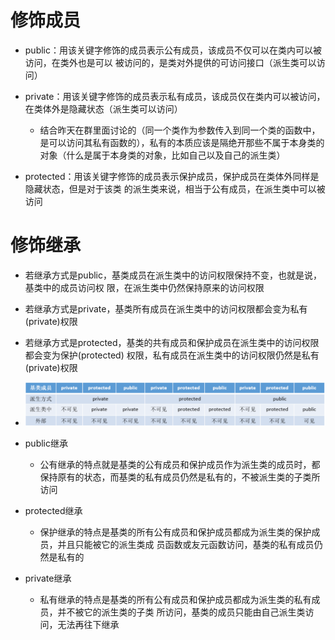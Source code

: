# 修饰成员

- public：用该关键字修饰的成员表示公有成员，该成员不仅可以在类内可以被 访问，在类外也是可以 被访问的，是类对外提供的可访问接口（派生类可以访问）
- private：用该关键字修饰的成员表示私有成员，该成员仅在类内可以被访问，在类体外是隐藏状态（派生类可以访问）
  - 结合昨天在群里面讨论的（同一个类作为参数传入到同一个类的函数中，是可以访问其私有函数的），私有的本质应该是隔绝开那些不属于本身类的对象（什么是属于本身类的对象，比如自己以及自己的派生类）

- protected：用该关键字修饰的成员表示保护成员，保护成员在类体外同样是隐藏状态，但是对于该类 的派生类来说，相当于公有成员，在派生类中可以被访问





# 修饰继承

- 若继承方式是public，基类成员在派生类中的访问权限保持不变，也就是说，基类中的成员访问权 限，在派生类中仍然保持原来的访问权限
- 若继承方式是private，基类所有成员在派生类中的访问权限都会变为私有(private)权限
- 若继承方式是protected，基类的共有成员和保护成员在派生类中的访问权限都会变为保护(protected) 权限，私有成员在派生类中的访问权限仍然是私有(private)权限



- ![](../image/继承的访问权限.png)
- public继承
  - 公有继承的特点就是基类的公有成员和保护成员作为派生类的成员时，都保持原有的状态，而基类的私有成员仍然是私有的，不被派生类的子类所访问
- protected继承
  - 保护继承的特点是基类的所有公有成员和保护成员都成为派生类的保护成员，并且只能被它的派生类成 员函数或友元函数访问，基类的私有成员仍然是私有的
- private继承
  - 私有继承的特点是基类的所有公有成员和保护成员都成为派生类的私有成员，并不被它的派生类的子类 所访问，基类的成员只能由自己派生类访问，无法再往下继承